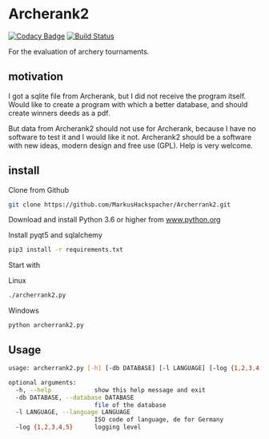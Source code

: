 Archerank2
==========

[![Codacy Badge](https://api.codacy.com/project/badge/Grade/28c624d32d36476ab7d0e9c831318127)](https://app.codacy.com/app/Malta/Archerrank2?utm_source=github.com&utm_medium=referral&utm_content=MarkusHackspacher/Archerrank2&utm_campaign=Badge_Grade_Dashboard)
[![Build Status](https://travis-ci.org/MarkusHackspacher/Archerrank2.svg?branch=master)](https://travis-ci.org/MarkusHackspacher/Archerrank2)

For the evaluation of archery tournaments.

motivation
----------

I got a sqlite file from Archerank, but I did not receive the program itself.
Would like to create a program with which a better database,
and should create winners deeds as a pdf.

But data from Archerank2 should not use for Archerank,
because I have no software to test it and I would like it not.
Archerank2 should be a software with new ideas, modern design and free use (GPL). 
Help is very welcome.

install
-------

Clone from Github

```bash
git clone https://github.com/MarkusHackspacher/Archerrank2.git
```

Download and install Python 3.6 or higher from www.python.org

Install pyqt5 and sqlalchemy

```bash
pip3 install -r requirements.txt
```

Start with

Linux

```bash
./archerrank2.py
```

Windows

```commandline
python archerrank2.py
```

Usage
-----

```bash
usage: archerrank2.py [-h] [-db DATABASE] [-l LANGUAGE] [-log {1,2,3,4,5}]

optional arguments:
  -h, --help            show this help message and exit
  -db DATABASE, --database DATABASE
                        file of the database
  -l LANGUAGE, --language LANGUAGE
                        ISO code of language, de for Germany
  -log {1,2,3,4,5}      logging level
```